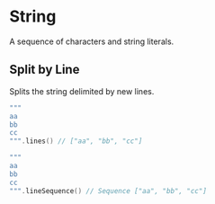 # String

A sequence of characters and string literals.

## Split by Line

Splits the string delimited by new lines.

```kotlin
"""
aa
bb
cc
""".lines() // ["aa", "bb", "cc"]

"""
aa
bb
cc
""".lineSequence() // Sequence ["aa", "bb", "cc"]
```
